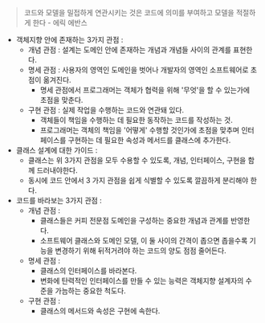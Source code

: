 
> 코드와 모델을 밀접하게 연관시키는 것은 코드에 의미를 부여하고 모델을 적절하게 한다 - 에릭 에반스 

- 객체지향 안에 존재하는 3가지 관점 : 
	- 개념 관점 : 설계는 도메인 안에 존재하는 개념과 개념들 사이의 관계를 표현한다. 
	- 명세 관점 : 사용자의 영역인 도메인을 벗어나 개발자의 영역인 소프트웨어로 초점이 옮겨진다. 
		- 명세 관점에서 프로그래머는 객체가 협력을 위해 '무엇'을 할 수 있는가에 초점을 맞춘다. 
	- 구현 관점 : 실제 작업을 수행하는 코드와 연관돼 있다. 
		- 객체들이 책임을 수행하는 데 필요한 동작하는 코드를 작성하는 것. 
		- 프로그래머는 객체의 책임을 '어떻게' 수행할 것인가에 초점을 맞추며 인터페이스를 구현하는 데 필요한 속성과 메서드를 클래스에 추가한다. 
- 클래스 설계에 대한 가이드 : 
	- 클래스는 위 3가지 관점을 모두 수용할 수 있도록, 개념, 인터페이스, 구현을 함께 드러내야한다. 
	- 동시에 코드 안에서 3 가지 관점을 쉽게 식별할 수 있도록 깔끔하게 분리해야 한다. 
-  코드를 바라보는 3가지 관점 : 
	- 개념 관점 : 
		- 클래스들은 커피 전문점 도메인을 구성하는 중요한 개념과 관계를 반영한다. 
		- 소프트웨어 클래스와 도메인 모델, 이 둘 사이의 간격이 좁으면 좁을수록 기능을 변경하기 위해 뒤적거려야 하는 코드의 양도 점점 줄어든다. 
	- 명세 관점 : 
		- 클래스의 인터페이스를 바라본다. 
		- 변화에 탄력적인 인터페이스를 만들 수 있는 능력은 객체지향 설계자의 수준을 가늠하는 중요한 척도다. 
	- 구현 관점 : 
		- 클래스의 메서드와 속성은 구현에 속한다. 